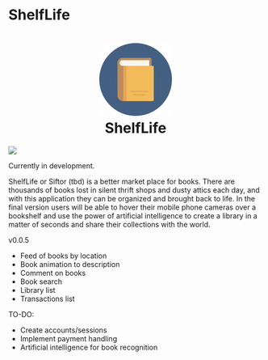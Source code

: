 # ShelfLife

<h1 align="center">
  <img src="https://raw.githubusercontent.com/ypyakymiv/LibRary/master/icon/mipmap-xxhdpi/ic_launcher.png"/><br>
  ShelfLife
</h1>

<h1 style="display: inline; width: 100%; align: center;">
  <img src="https://github.com/ypyakymiv/ShelfLife/blob/master/RM_res/test.gif" style="display: block;" width="30%" />
</h1>

Currently in development.

ShelfLife or Siftor (tbd) is a better market place for books.
There are thousands of books lost in silent thrift shops
and dusty attics each day, and with this application they can be
organized and brought back to life. In the final version users
will be able to hover their mobile phone cameras over a bookshelf
and use the power of artificial intelligence to create a library
in a matter of seconds and share their collections with the world.

v0.0.5

  - Feed of books by location
  - Book animation to description
  - Comment on books
  - Book search
  - Library list
  - Transactions list

TO-DO:

  - Create accounts/sessions
  - Implement payment handling
  - Artificial intelligence for book recognition
